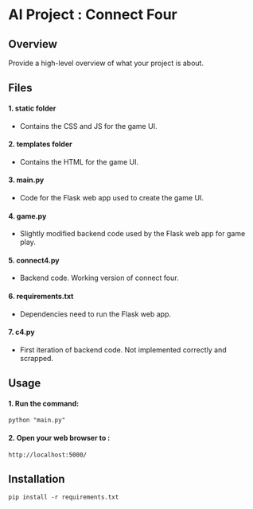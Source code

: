 # AI Project : Connect Four

## Overview 
Provide a high-level overview of what your project is about.

## Files
#### 1. static folder
- Contains the CSS and JS for the game UI.
  
#### 2. templates folder
- Contains the HTML for the game UI.

#### 3. main.py
- Code for the Flask web app used to create the game UI.
   
#### 4. game.py
- Slightly modified backend code used by the Flask web app for game play.

#### 5. connect4.py 
- Backend code. Working version of connect four.
  
#### 6. requirements.txt
- Dependencies need to run the Flask web app.

#### 7. c4.py 
- First iteration of backend code. Not implemented correctly and scrapped.

## Usage
#### 1. Run the command:
    python "main.py"
#### 2. Open your web browser to :
    http://localhost:5000/    

## Installation
    pip install -r requirements.txt


